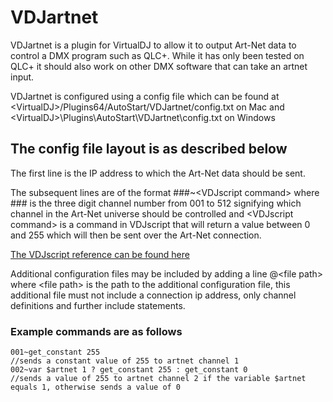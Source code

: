 # VDJartnet

VDJartnet is a plugin for VirtualDJ to allow it to output Art-Net data to control a DMX program such as QLC+.
While it has only been tested on QLC+ it should also work on other DMX software that can take an artnet input.

VDJartnet is configured using a config file which can be found at \<VirtualDJ\>/Plugins64/AutoStart/VDJartnet/config.txt on Mac and \<VirtualDJ\>\\Plugins\\AutoStart\\VDJartnet\\config.txt on Windows

## The config file layout is as described below

The first line is the IP address to which the Art-Net data should be sent.

The subsequent lines are of the format
\#\#\#~\<VDJscript command\>
where \#\#\# is the three digit channel number from 001 to 512 signifying which channel in the Art-Net universe should be controlled and \<VDJscript command\> is a command in VDJscript that will return a value between 0 and 255 which will then be sent over the Art-Net connection.

[The VDJscript reference can be found here](https://www.virtualdj.com/wiki/VDJscript.html "VDJscript Reference")

Additional configuration files may be included by adding a line \@\<file path\> where \<file path\> is the path to the additional configuration file, this additional file must not include a connection ip address, only channel definitions and further include statements.

### Example commands are as follows
```
001~get_constant 255
//sends a constant value of 255 to artnet channel 1
002~var $artnet 1 ? get_constant 255 : get_constant 0
//sends a value of 255 to artnet channel 2 if the variable $artnet equals 1, otherwise sends a value of 0
```
